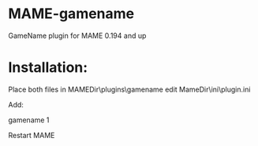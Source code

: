# MAME-gamename
GameName plugin for MAME 0.194 and up

# Installation:

Place both files in MAMEDir\plugins\gamename
edit MameDir\ini\plugin.ini

Add:

gamename   1


Restart MAME
